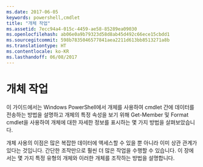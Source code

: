 ```yaml
---
ms.date: 2017-06-05
keywords: powershell,cmdlet
title: "개체 작업"
ms.assetid: 7ecc94a4-015c-4459-ae58-85289ea09030
ms.openlocfilehash: ab06e0a9b79323d58d8ab45d492c66ece15cbdd1
ms.sourcegitcommit: 598b7835046577841aea2211d613bb8513271a8b
ms.translationtype: HT
ms.contentlocale: ko-KR
ms.lasthandoff: 06/08/2017
---
```

# <a name="working-with-objects"></a>개체 작업
이 가이드에서는 Windows PowerShell에서 개체를 사용하여 cmdlet 간에 데이터를 전송하는 방법을 설명하고 개체의 특정 속성을 보기 위해 Get-Member 및 Format cmdlet을 사용하여 개체에 대한 자세한 정보를 표시하는 몇 가지 방법을 살펴보았습니다.

개체 사용의 이점은 많은 복잡한 데이터에 액세스할 수 있을 뿐 아니라 이미 상관 관계가 있다는 것입니다. 간단한 조작만으로 훨씬 더 많은 작업을 수행할 수 있습니다. 이 장에서는 몇 가지 특정 유형의 개체와 이러한 개체를 조작하는 방법을 설명합니다.

